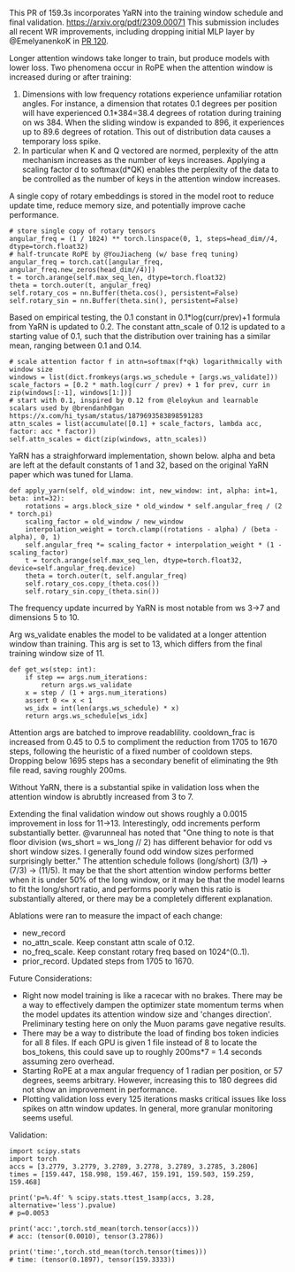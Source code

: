 This PR of 159.3s incorporates YaRN into the training window schedule and final validation. https://arxiv.org/pdf/2309.00071
This submission includes all recent WR improvements, including dropping initial MLP layer by @EmelyanenkoK in [PR 120](https://github.com/KellerJordan/modded-nanogpt/pull/120).

Longer attention windows take longer to train, but produce models with lower loss. Two phenomena occur in RoPE when the attention window is increased during or after training:
1. Dimensions with low frequency rotations experience unfamiliar rotation angles. For instance, a dimension that rotates 0.1 degrees per position will have experienced 0.1*384=38.4 degrees of rotation during training on ws 384. When the sliding window is expanded to 896, it experiences up to 89.6 degrees of rotation. This out of distribution data causes a temporary loss spike.
2. In particular when K and Q vectored are normed, perplexity of the attn mechanism increases as the number of keys increases. Applying a scaling factor d to softmax(d*QK) enables the perplexity of the data to be controlled as the number of keys in the attention window increases.

A single copy of rotary embeddings is stored in the model root to reduce update time, reduce memory size, and potentially improve cache performance.
```
# store single copy of rotary tensors
angular_freq = (1 / 1024) ** torch.linspace(0, 1, steps=head_dim//4, dtype=torch.float32)
# half-truncate RoPE by @YouJiacheng (w/ base freq tuning)
angular_freq = torch.cat([angular_freq, angular_freq.new_zeros(head_dim//4)])
t = torch.arange(self.max_seq_len, dtype=torch.float32)
theta = torch.outer(t, angular_freq)
self.rotary_cos = nn.Buffer(theta.cos(), persistent=False)
self.rotary_sin = nn.Buffer(theta.sin(), persistent=False)
```

Based on empirical testing, the 0.1 constant in 0.1*log(curr/prev)+1 formula from YaRN is updated to 0.2.
The constant attn_scale of 0.12 is updated to a starting value of 0.1, such that the distribution over training has a similar mean, ranging between 0.1 and 0.14.


```
# scale attention factor f in attn=softmax(f*qk) logarithmically with window size
windows = list(dict.fromkeys(args.ws_schedule + [args.ws_validate]))
scale_factors = [0.2 * math.log(curr / prev) + 1 for prev, curr in zip(windows[:-1], windows[1:])]
# start with 0.1, inspired by 0.12 from @leloykun and learnable scalars used by @brendanh0gan https://x.com/hi_tysam/status/1879693583898591283
attn_scales = list(accumulate([0.1] + scale_factors, lambda acc, factor: acc * factor))
self.attn_scales = dict(zip(windows, attn_scales))
```

YaRN has a straighforward implementation, shown below. alpha and beta are left at the default constants of 1 and 32, based on the original YaRN paper which was tuned for Llama.
```
def apply_yarn(self, old_window: int, new_window: int, alpha: int=1, beta: int=32):
    rotations = args.block_size * old_window * self.angular_freq / (2 * torch.pi)
    scaling_factor = old_window / new_window
    interpolation_weight = torch.clamp((rotations - alpha) / (beta - alpha), 0, 1)
    self.angular_freq *= scaling_factor + interpolation_weight * (1 - scaling_factor)
    t = torch.arange(self.max_seq_len, dtype=torch.float32, device=self.angular_freq.device)
    theta = torch.outer(t, self.angular_freq)
    self.rotary_cos.copy_(theta.cos())
    self.rotary_sin.copy_(theta.sin())
```
The frequency update incurred by YaRN is most notable from ws 3->7 and dimensions 5 to 10.


Arg ws_validate enables the model to be validated at a longer attention window than training. This arg is set to 13, which differs from the final training window size of 11.

```
def get_ws(step: int):
    if step == args.num_iterations:
        return args.ws_validate
    x = step / (1 + args.num_iterations)
    assert 0 <= x < 1
    ws_idx = int(len(args.ws_schedule) * x)
    return args.ws_schedule[ws_idx]
```

Attention args are batched to improve readablility. cooldown_frac is increased from 0.45 to 0.5 to compliment the reduction from 1705 to 1670 steps, following the heuristic of a fixed number of cooldown steps. Dropping below 1695 steps has a secondary benefit of eliminating the 9th file read, saving roughly 200ms.

Without YaRN, there is a substantial spike in validation loss when the attention window is abrubtly increased from 3 to 7.

Extending the final validation window out shows roughly a 0.0015 improvement in loss for 11->13. Interestingly, odd increments perform substantially better. @varunneal has noted that "One thing to note is that floor division (ws_short = ws_long // 2) has different behavior for odd vs short window sizes. I generally found odd window sizes performed surprisingly better." The attention schedule follows (long/short) (3/1) -> (7/3) -> (11/5). It may be that the short attention window performs better when it is under 50% of the long window, or it may be that the model learns to fit the long/short ratio, and performs poorly when this ratio is substantially altered, or there may be a completely different explanation.

Ablations were ran to measure the impact of each change:
* new_record
* no_attn_scale. Keep constant attn scale of 0.12.
* no_freq_scale. Keep constant rotary freq based on 1024^(0..1).
* prior_record. Updated steps from 1705 to 1670.


Future Considerations:
* Right now model training is like a racecar with no brakes. There may be a way to effectively dampen the optimizer state momentum terms when the model updates its attention window size and 'changes direction'. Preliminary testing here on only the Muon params gave negative results.
* There may be a way to distribute the load of finding bos token indicies for all 8 files. If each GPU is given 1 file instead of 8 to locate the bos_tokens, this could save up to roughly 200ms*7 = 1.4 seconds assuming zero overhead.
* Starting RoPE at a max angular frequency of 1 radian per position, or 57 degrees, seems arbitrary. However, increasing this to 180 degrees did not show an improvement in performance.
* Plotting validation loss every 125 iterations masks critical issues like loss spikes on attn window updates. In general, more granular monitoring seems useful.

Validation:
```
import scipy.stats
import torch
accs = [3.2779, 3.2779, 3.2789, 3.2778, 3.2789, 3.2785, 3.2806]
times = [159.447, 158.998, 159.467, 159.191, 159.503, 159.259, 159.468]

print('p=%.4f' % scipy.stats.ttest_1samp(accs, 3.28, alternative='less').pvalue)
# p=0.0053

print('acc:',torch.std_mean(torch.tensor(accs)))
# acc: (tensor(0.0010), tensor(3.2786))

print('time:',torch.std_mean(torch.tensor(times)))
# time: (tensor(0.1897), tensor(159.3333))
```
